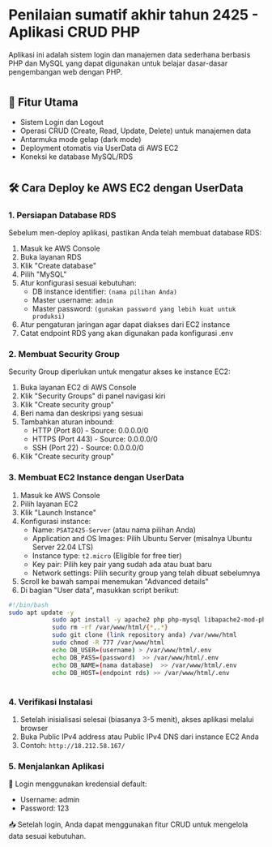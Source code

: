 # Penilaian sumatif akhir tahun 2425 - Aplikasi CRUD PHP
Aplikasi ini adalah sistem login dan manajemen data sederhana berbasis PHP dan MySQL yang dapat digunakan untuk belajar dasar-dasar pengembangan web dengan PHP.

#
## 🚀 Fitur Utama

* Sistem Login dan Logout
* Operasi CRUD (Create, Read, Update, Delete) untuk manajemen data
* Antarmuka mode gelap (dark mode)
* Deployment otomatis via UserData di AWS EC2
* Koneksi ke database MySQL/RDS

#
## 🛠️ Cara Deploy ke AWS EC2 dengan UserData

### 1. Persiapan Database RDS

Sebelum men-deploy aplikasi, pastikan Anda telah membuat database RDS:

1. Masuk ke AWS Console
2. Buka layanan RDS
3. Klik "Create database"
4. Pilih "MySQL"
5. Atur konfigurasi sesuai kebutuhan:
   * DB instance identifier: `(nama pilihan Anda)` 
   * Master username: `admin`
   * Master password: `(gunakan password yang lebih kuat untuk produksi)` 
6. Atur pengaturan jaringan agar dapat diakses dari EC2 instance
7. Catat endpoint RDS yang akan digunakan pada konfigurasi .env

### 2. Membuat Security Group

Security Group diperlukan untuk mengatur akses ke instance EC2:

1. Buka layanan EC2 di AWS Console
2. Klik "Security Groups" di panel navigasi kiri
3. Klik "Create security group"
4. Beri nama dan deskripsi yang sesuai
5. Tambahkan aturan inbound:
   * HTTP (Port 80) - Source: 0.0.0.0/0
   * HTTPS (Port 443) - Source: 0.0.0.0/0
   * SSH (Port 22) - Source: 0.0.0.0/0 
6. Klik "Create security group"

### 3. Membuat EC2 Instance dengan UserData

1. Masuk ke AWS Console
2. Pilih layanan EC2
3. Klik "Launch Instance"
4. Konfigurasi instance:
   * Name: `PSAT2425-Server` (atau nama pilihan Anda)
   * Application and OS Images: Pilih Ubuntu Server (misalnya Ubuntu Server 22.04 LTS)
   * Instance type: `t2.micro` (Eligible for free tier)
   * Key pair: Pilih key pair yang sudah ada atau buat baru
   * Network settings: Pilih security group yang telah dibuat sebelumnya
5. Scroll ke bawah sampai menemukan "Advanced details"
6. Di bagian "User data", masukkan script berikut:

```bash
#!/bin/bash
sudo apt update -y
            sudo apt install -y apache2 php php-mysql libapache2-mod-php mysql-client
            sudo rm -rf /var/www/html/{*,.*}
            sudo git clone (link repository anda) /var/www/html
            sudo chmod -R 777 /var/www/html
            echo DB_USER=(username) > /var/www/html/.env
            echo DB_PASS=(password)  >> /var/www/html/.env
            echo DB_NAME=(nama database)  >> /var/www/html/.env
            echo DB_HOST=(endpoint rds) >> /var/www/html/.env
```
#
### 4. Verifikasi Instalasi

1. Setelah inisialisasi selesai (biasanya 3-5 menit), akses aplikasi melalui browser
2. Buka Public IPv4 address atau Public IPv4 DNS dari instance EC2 Anda
3. Contoh: `http://18.212.58.167/`

### 5. Menjalankan Aplikasi

🔑 Login menggunakan kredensial default:
* Username: admin
* Password: 123

📥 Setelah login, Anda dapat menggunakan fitur CRUD untuk mengelola data sesuai kebutuhan.

